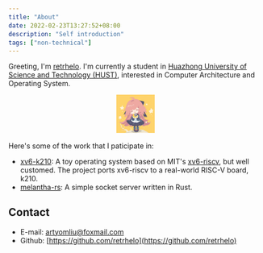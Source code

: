 ```yaml
---
title: "About"
date: 2022-02-23T13:27:52+08:00
description: "Self introduction"
tags: ["non-technical"]
---
```


Greeting, I'm [retrhelo][1]. I'm currently a student in [Huazhong University of
Science and Technology (HUST)][2], interested in Computer Architecture and
Operating System.

<!--more-->

<div align="center">
<img src="/images/angela.jpg" width="15%", height="15%"/>
</div>

Here's some of the work that I paticipate in:

- [xv6-k210][3]: A toy operating system based on MIT's [xv6-riscv][4], but well
  customed. The project ports xv6-riscv to a real-world RISC-V board, k210.
- [melantha-rs][5]: A simple socket server written in Rust.

[1]: https://github.com/retrhelo
[2]: http://english.hust.edu.cn/
[3]: https://github.com/HUST-OS/xv6-k210
[4]: https://github.com/mit-pdos/xv6-riscv
[5]: https://github.com/retrhelo/melantha-rs
[6]: https://github.com/retrhelo/Weedy

## Contact

- E-mail: [artyomliu@foxmail.com](mailto:artyomliu@foxmail.com)
- Github: [https://github.com/retrhelo](https://github.com/retrhelo)
